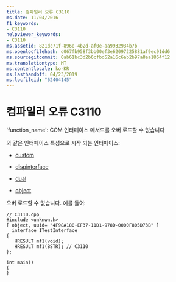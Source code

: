 ```yaml
---
title: 컴파일러 오류 C3110
ms.date: 11/04/2016
f1_keywords:
- C3110
helpviewer_keywords:
- C3110
ms.assetid: 821dc71f-896e-4b2d-af0e-aa9932934b7b
ms.openlocfilehash: d067fb958f3bb00ef3e62097225881af9ec91dd6
ms.sourcegitcommit: 0ab61bc3d2b6cfbd52a16c6ab2b97a8ea1864f12
ms.translationtype: MT
ms.contentlocale: ko-KR
ms.lasthandoff: 04/23/2019
ms.locfileid: "62404145"
---
```

# <a name="compiler-error-c3110"></a>컴파일러 오류 C3110

'function_name': COM 인터페이스 메서드를 오버 로드할 수 없습니다

와 같은 인터페이스 특성으로 시작 되는 인터페이스:

- [custom](../../windows/custom-cpp.md)

- [dispinterface](../../windows/dispinterface.md)

- [dual](../../windows/dual.md)

- [object](../../windows/object-cpp.md)

오버 로드할 수 없습니다. 예를 들어:

```
// C3110.cpp
#include <unknwn.h>
[ object, uuid= "4F98A180-EF37-11D1-978D-0000F805D73B" ]
__interface ITestInterface
{
   HRESULT mf1(void);
   HRESULT mf1(BSTR); // C3110
};

int main()
{
}
```